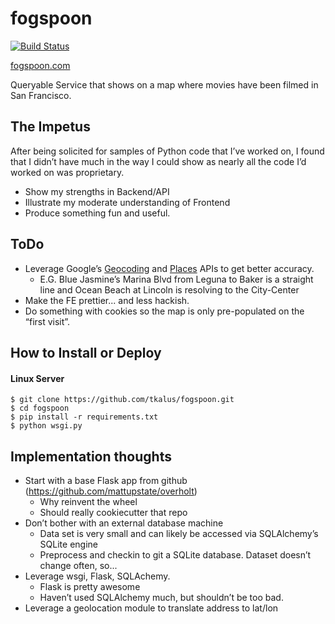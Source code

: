 # fogspoon

[![Build Status](https://travis-ci.org/tkalus/fogspoon.svg)](https://travis-ci.org/tkalus/fogspoon)

[fogspoon.com](http://fogspoon.com)

Queryable Service that shows on a map where movies have been filmed in San Francisco.

## The Impetus

After being solicited for samples of Python code that I’ve worked on, I found that I didn’t have much in the way I could show as nearly all the code I’d worked on was proprietary.

- Show my strengths in Backend/API
- Illustrate my moderate understanding of Frontend
- Produce something fun and useful.

## ToDo

- Leverage Google’s [Geocoding](https://developers.google.com/maps/documentation/geocoding/) and [Places](https://developers.google.com/places/documentation/) APIs to get better accuracy.
  - E.G. Blue Jasmine’s Marina Blvd from Leguna to Baker is a straight line and Ocean Beach at Lincoln is resolving to the City-Center
- Make the FE prettier... and less hackish.
- Do something with cookies so the map is only pre-populated on the “first visit”.

## How to Install or Deploy

#### Linux Server

```
$ git clone https://github.com/tkalus/fogspoon.git
$ cd fogspoon
$ pip install -r requirements.txt
$ python wsgi.py
```

## Implementation thoughts

- Start with a base Flask app from github (https://github.com/mattupstate/overholt)
  - Why reinvent the wheel
  - Should really cookiecutter that repo
- Don’t bother with an external database machine
  - Data set is very small and can likely be accessed via SQLAlchemy’s SQLite engine
  - Preprocess and checkin to git a SQLite database. Dataset doesn’t change often, so...
- Leverage wsgi, Flask, SQLAchemy.
  - Flask is pretty awesome
  - Haven’t used SQLAlchemy much, but shouldn’t be too bad.
- Leverage a geolocation module to translate address to lat/lon
